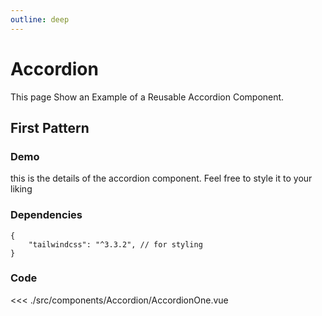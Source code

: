 ```yaml
---
outline: deep
---
```


<script setup>
import AccordionOne from '../../src/components/Accordion/AccordionOne.vue'

</script>

# Accordion

This page Show an Example of a Reusable Accordion Component.

## First Pattern

### Demo

<AccordionOne summary="Open To View More">
    this is the details of the accordion component. Feel free to style it to your liking
</AccordionOne>

### Dependencies

```
{
    "tailwindcss": "^3.3.2", // for styling
}
```

### Code

<<< ./src/components/Accordion/AccordionOne.vue
